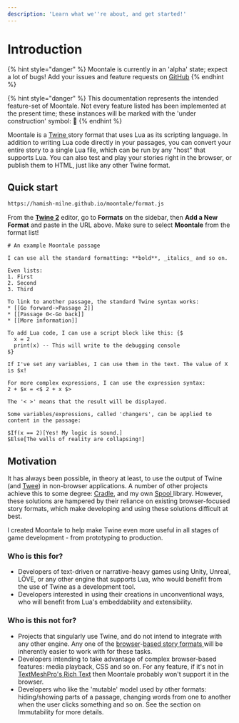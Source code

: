 ```yaml
---
description: 'Learn what we''re about, and get started!'
---
```


# Introduction

{% hint style="danger" %}
Moontale is currently in an 'alpha' state; expect a lot of bugs! Add your issues and feature requests on [GitHub](https://github.com/hamish-milne/moontale/issues)
{% endhint %}

{% hint style="danger" %}
This documentation represents the intended feature-set of Moontale. Not every feature listed has been implemented at the present time; these instances will be marked with the 'under construction' symbol: 🚧
{% endhint %}

Moontale is a [Twine ](https://twinery.org/)story format that uses Lua as its scripting language. In addition to writing Lua code directly in your passages, you can convert your entire story to a single Lua file, which can be run by any "host" that supports Lua. You can also test and play your stories right in the browser, or publish them to HTML, just like any other Twine format.

## Quick start

```bash
https://hamish-milne.github.io/moontale/format.js
```

From the [**Twine 2**](https://twinery.org/2/#!/stories) editor, go to **Formats** on the sidebar, then **Add a New Format** and paste in the URL above. Make sure to select **Moontale** from the format list!

```text
# An example Moontale passage

I can use all the standard formatting: **bold**, _italics_ and so on.

Even lists:
1. First
2. Second
3. Third

To link to another passage, the standard Twine syntax works:
* [[Go forward->Passage 2]]
* [[Passage 0<-Go back]]
* [[More information]]

To add Lua code, I can use a script block like this: {$
  x = 2
  print(x) -- This will write to the debugging console
$}

If I've set any variables, I can use them in the text. The value of X is $x!

For more complex expressions, I can use the expression syntax:
2 + $x = <$ 2 + x $>

The '< >' means that the result will be displayed.

Some variables/expressions, called 'changers', can be applied to content in the passage:

$If(x == 2)[Yes! My logic is sound.]
$Else[The walls of reality are collapsing!]
```

## Motivation

It has always been possible, in theory at least, to use the output of Twine \(and [Twee](https://github.com/tmedwards/tweego)\) in non-browser applications. A number of other projects achieve this to some degree: [Cradle](https://github.com/daterre/Cradle), and my own [Spool ](https://github.com/hamish-milne/Spool)library. However, these solutions are hampered by their reliance on existing browser-focused story formats, which make developing and using these solutions difficult at best.

I created Moontale to help make Twine even more useful in all stages of game development - from prototyping to production.

### Who is this for?

* Developers of text-driven or narrative-heavy games using Unity, Unreal, LÖVE, or any other engine that supports Lua, who would benefit from the use of Twine as a development tool.
* Developers interested in using their creations in unconventional ways, who will benefit from Lua's embeddability and extensibility.

### Who is this not for?

* Projects that singularly use Twine, and do not intend to integrate with any other engine. Any one of the [browser](https://klembot.github.io/chapbook/)-[based ](https://twine2.neocities.org/)[story ](https://www.motoslave.net/sugarcube/2/docs/)[formats ](https://videlais.github.io/snowman/2/)will be inherently easier to work with for these tasks.
* Developers intending to take advantage of complex browser-based features: media playback, CSS and so on. For any feature, if it's not in [TextMeshPro's Rich Text](http://digitalnativestudios.com/textmeshpro/docs/rich-text/) then Moontale probably won't support it in the browser.
* Developers who like the 'mutable' model used by other formats: hiding/showing parts of a passage, changing words from one to another when the user clicks something and so on. See the section on Immutability for more details.


